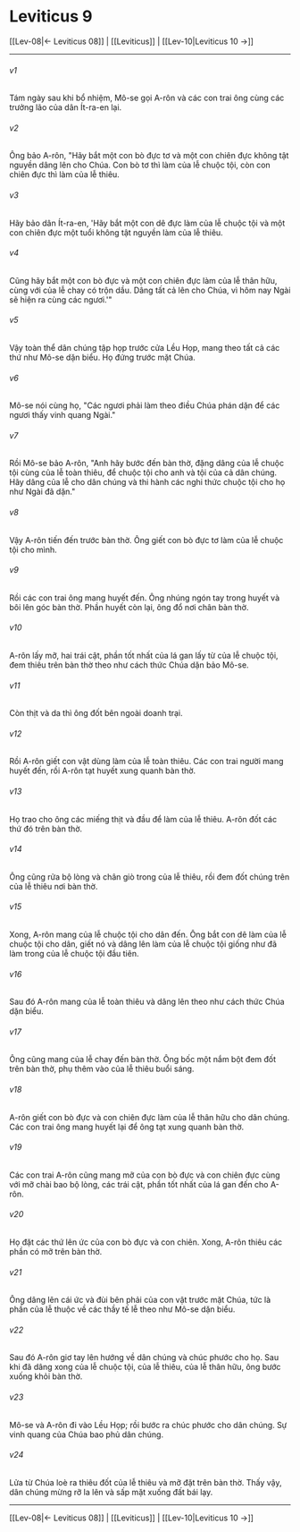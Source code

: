 # Leviticus 9

[[Lev-08|← Leviticus 08]] | [[Leviticus]] | [[Lev-10|Leviticus 10 →]]
***



###### v1 
Tám ngày sau khi bổ nhiệm, Mô-se gọi A-rôn và các con trai ông cùng các trưởng lão của dân Ít-ra-en lại. 

###### v2 
Ông bảo A-rôn, "Hãy bắt một con bò đực tơ và một con chiên đực không tật nguyền dâng lên cho Chúa. Con bò tơ thì làm của lễ chuộc tội, còn con chiên đực thì làm của lễ thiêu. 

###### v3 
Hãy bảo dân Ít-ra-en, 'Hãy bắt một con dê đực làm của lễ chuộc tội và một con chiên đực một tuổi không tật nguyền làm của lễ thiêu. 

###### v4 
Cũng hãy bắt một con bò đực và một con chiên đực làm của lễ thân hữu, cùng với của lễ chay có trộn dầu. Dâng tất cả lên cho Chúa, vì hôm nay Ngài sẽ hiện ra cùng các ngươi.'" 

###### v5 
Vậy toàn thể dân chúng tập họp trước cửa Lều Họp, mang theo tất cả các thứ như Mô-se dặn biểu. Họ đứng trước mặt Chúa. 

###### v6 
Mô-se nói cùng họ, "Các ngươi phải làm theo điều Chúa phán dặn để các ngươi thấy vinh quang Ngài." 

###### v7 
Rồi Mô-se bảo A-rôn, "Anh hãy bước đến bàn thờ, đặng dâng của lễ chuộc tội cùng của lễ toàn thiêu, để chuộc tội cho anh và tội của cả dân chúng. Hãy dâng của lễ cho dân chúng và thi hành các nghi thức chuộc tội cho họ như Ngài đã dặn." 

###### v8 
Vậy A-rôn tiến đến trước bàn thờ. Ông giết con bò đực tơ làm của lễ chuộc tội cho mình. 

###### v9 
Rồi các con trai ông mang huyết đến. Ông nhúng ngón tay trong huyết và bôi lên góc bàn thờ. Phần huyết còn lại, ông đổ nơi chân bàn thờ. 

###### v10 
A-rôn lấy mỡ, hai trái cật, phần tốt nhất của lá gan lấy từ của lễ chuộc tội, đem thiêu trên bàn thờ theo như cách thức Chúa dặn bảo Mô-se. 

###### v11 
Còn thịt và da thì ông đốt bên ngoài doanh trại. 

###### v12 
Rồi A-rôn giết con vật dùng làm của lễ toàn thiêu. Các con trai người mang huyết đến, rồi A-rôn tạt huyết xung quanh bàn thờ. 

###### v13 
Họ trao cho ông các miếng thịt và đầu để làm của lễ thiêu. A-rôn đốt các thứ đó trên bàn thờ. 

###### v14 
Ông cũng rửa bộ lòng và chân giò trong của lễ thiêu, rồi đem đốt chúng trên của lễ thiêu nơi bàn thờ. 

###### v15 
Xong, A-rôn mang của lễ chuộc tội cho dân đến. Ông bắt con dê làm của lễ chuộc tội cho dân, giết nó và dâng lên làm của lễ chuộc tội giống như đã làm trong của lễ chuộc tội đầu tiên. 

###### v16 
Sau đó A-rôn mang của lễ toàn thiêu và dâng lên theo như cách thức Chúa dặn biểu. 

###### v17 
Ông cũng mang của lễ chay đến bàn thờ. Ông bốc một nắm bột đem đốt trên bàn thờ, phụ thêm vào của lễ thiêu buổi sáng. 

###### v18 
A-rôn giết con bò đực và con chiên đực làm của lễ thân hữu cho dân chúng. Các con trai ông mang huyết lại để ông tạt xung quanh bàn thờ. 

###### v19 
Các con trai A-rôn cũng mang mỡ của con bò đực và con chiên đực cùng với mỡ chài bao bộ lòng, các trái cật, phần tốt nhất của lá gan đến cho A-rôn. 

###### v20 
Họ đặt các thứ lên ức của con bò đực và con chiên. Xong, A-rôn thiêu các phần có mỡ trên bàn thờ. 

###### v21 
Ông dâng lên cái ức và đùi bên phải của con vật trước mặt Chúa, tức là phần của lễ thuộc về các thầy tế lễ theo như Mô-se dặn biểu. 

###### v22 
Sau đó A-rôn giơ tay lên hướng về dân chúng và chúc phước cho họ. Sau khi đã dâng xong của lễ chuộc tội, của lễ thiêu, của lễ thân hữu, ông bước xuống khỏi bàn thờ. 

###### v23 
Mô-se và A-rôn đi vào Lều Họp; rồi bước ra chúc phước cho dân chúng. Sự vinh quang của Chúa bao phủ dân chúng. 

###### v24 
Lửa từ Chúa loè ra thiêu đốt của lễ thiêu và mỡ đặt trên bàn thờ. Thấy vậy, dân chúng mừng rỡ la lên và sấp mặt xuống đất bái lạy.

***
[[Lev-08|← Leviticus 08]] | [[Leviticus]] | [[Lev-10|Leviticus 10 →]]
